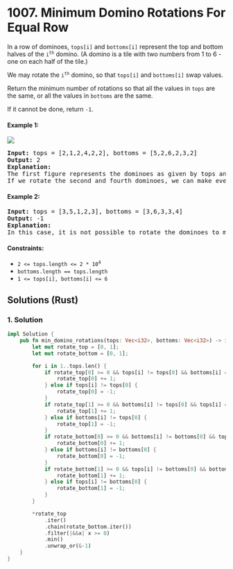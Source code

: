 # 1007. Minimum Domino Rotations For Equal Row
In a row of dominoes, `tops[i]` and `bottoms[i]` represent the top and bottom halves of the <code>i<sup>th</sup></code> domino. (A domino is a tile with two numbers from 1 to 6 - one on each half of the tile.)

We may rotate the <code>i<sup>th</sup></code> domino, so that `tops[i]` and `bottoms[i]` swap values.

Return the minimum number of rotations so that all the values in `tops` are the same, or all the values in `bottoms` are the same.

If it cannot be done, return `-1`.

#### Example 1:
![](https://assets.leetcode.com/uploads/2021/05/14/domino.png)
<pre>
<strong>Input:</strong> tops = [2,1,2,4,2,2], bottoms = [5,2,6,2,3,2]
<strong>Output:</strong> 2
<strong>Explanation:</strong>
The first figure represents the dominoes as given by tops and bottoms: before we do any rotations.
If we rotate the second and fourth dominoes, we can make every value in the top row equal to 2, as indicated by the second figure.
</pre>

#### Example 2:
<pre>
<strong>Input:</strong> tops = [3,5,1,2,3], bottoms = [3,6,3,3,4]
<strong>Output:</strong> -1
<strong>Explanation:</strong>
In this case, it is not possible to rotate the dominoes to make one row of values equal.
</pre>

#### Constraints:
* <code>2 <= tops.length <= 2 * 10<sup>4</sup></code>
* `bottoms.length == tops.length`
* `1 <= tops[i], bottoms[i] <= 6`

## Solutions (Rust)

### 1. Solution
```Rust
impl Solution {
    pub fn min_domino_rotations(tops: Vec<i32>, bottoms: Vec<i32>) -> i32 {
        let mut rotate_top = [0, 1];
        let mut rotate_bottom = [0, 1];

        for i in 1..tops.len() {
            if rotate_top[0] >= 0 && tops[i] != tops[0] && bottoms[i] == tops[0] {
                rotate_top[0] += 1;
            } else if tops[i] != tops[0] {
                rotate_top[0] = -1;
            }
            if rotate_top[1] >= 0 && bottoms[i] != tops[0] && tops[i] == tops[0] {
                rotate_top[1] += 1;
            } else if bottoms[i] != tops[0] {
                rotate_top[1] = -1;
            }
            if rotate_bottom[0] >= 0 && bottoms[i] != bottoms[0] && tops[i] == bottoms[0] {
                rotate_bottom[0] += 1;
            } else if bottoms[i] != bottoms[0] {
                rotate_bottom[0] = -1;
            }
            if rotate_bottom[1] >= 0 && tops[i] != bottoms[0] && bottoms[i] == bottoms[0] {
                rotate_bottom[1] += 1;
            } else if tops[i] != bottoms[0] {
                rotate_bottom[1] = -1;
            }
        }

        *rotate_top
            .iter()
            .chain(rotate_bottom.iter())
            .filter(|&&x| x >= 0)
            .min()
            .unwrap_or(&-1)
    }
}
```
